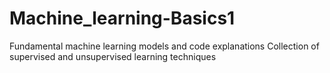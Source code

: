 # Machine_learning-Basics1
Fundamental machine learning models and code explanations
Collection of supervised and unsupervised learning techniques
